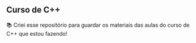 ## Curso de C++

📚 Criei esse repositório para guardar os materiais das aulas do curso de C++ que estou fazendo! <br>
